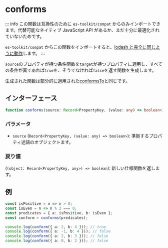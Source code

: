 # conforms

::: info
この関数は互換性のために `es-toolkit/compat` からのみインポートできます。代替可能なネイティブ JavaScript API があるか、まだ十分に最適化されていないためです。

`es-toolkit/compat` からこの関数をインポートすると、[lodash と完全に同じように動作](../../../compatibility.md)します。
:::

`source`のプロパティが持つ条件関数を`target`が持つプロパティに適用し、すべての条件が真であれば`true`を、そうでなければ`false`を返す関数を生成します。

生成された関数は部分的に適用された[conformsTo](./conformsTo.md)と同じです。

## インターフェース

```typescript
function conforms(source: Record<PropertyKey, (value: any) => boolean>): (object: Record<PropertyKey, any>) => boolean;
```

### パラメータ

- `source` (`Record<PropertyKey, (value: any) => boolean>`): 準拠するプロパティ述語のオブジェクトます。

### 戻り値

(`(object: Record<PropertyKey, any>) => boolean`): 新しい仕様関数を返します。

## 例

```typescript
const isPositive = n => n > 0;
const isEven = n => n % 2 === 0;
const predicates = { a: isPositive, b: isEven };
const conform = conforms(predicates);

console.log(conform({ a: 2, b: 4 })); // true
console.log(conform({ a: -1, b: 4 })); // false
console.log(conform({ a: 2, b: 3 })); // false
console.log(conform({ a: 0, b: 2 })); // false
```
